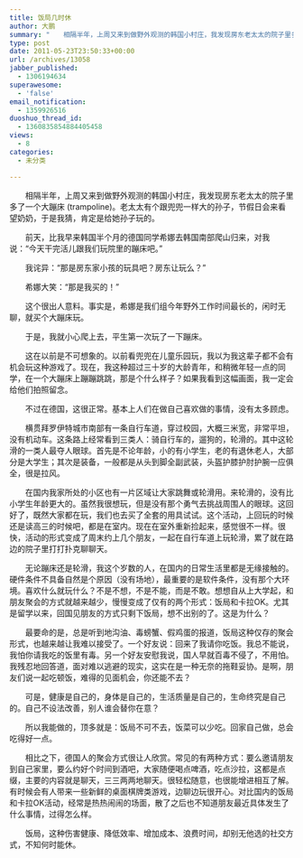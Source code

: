 ```yaml
---
title: 饭局几时休
author: 大鹏
summary: "　　相隔半年，上周又来到做野外观测的韩国小村庄，我发现房东老太太的院子里多了一个大蹦床 (trampoline)。老太太有个跟兜兜一样大的孙子，节假日会来看望奶奶，于是我猜，肯定是给她孙子玩的。"
type: post
date: 2011-05-23T23:50:33+00:00
url: /archives/13058
jabber_published:
  - 1306194634
superawesome:
  - 'false'
email_notification:
  - 1359926516
duoshuo_thread_id:
  - 1360835854884405458
views:
  - 8
categories:
  - 未分类

---
```

　　相隔半年，上周又来到做野外观测的韩国小村庄，我发现房东老太太的院子里多了一个大蹦床 (trampoline)。老太太有个跟兜兜一样大的孙子，节假日会来看望奶奶，于是我猜，肯定是给她孙子玩的。
  
　　前天，比我早来韩国半个月的德国同学希娜去韩国南部爬山归来，对我说：“今天干完活儿跟我们玩院里的蹦床吧。”
  
　　我诧异：“那是房东家小孩的玩具吧？房东让玩么？”
  
　　希娜大笑：“那是我买的！”
  
　　这个很出人意料。事实是，希娜是我们组今年野外工作时间最长的，闲时无聊，就买个大蹦床玩。
  
　　于是，我就小心爬上去，平生第一次玩了一下蹦床。
  
　　这在以前是不可想象的。以前看兜兜在儿童乐园玩，我以为我这辈子都不会有机会玩这种游戏了。现在，我这种超过三十岁的大龄青年，和稍微年轻一点的同学，在一个大蹦床上蹦蹦跳跳，那是个什么样子？如果我看到这幅画面，我一定会给他们拍照留念。
  
　　不过在德国，这很正常。基本上人们在做自己喜欢做的事情，没有太多顾虑。
  
　　横贯拜罗伊特城市南部有一条自行车道，穿过校园，大概三米宽，非常平坦，没有机动车。这条路上经常看到三类人：骑自行车的，遛狗的，轮滑的。其中这轮滑的一类人最夺人眼球。首先是不论年龄，小的有小学生，老的有退休老人，大部分是大学生；其次是装备，一般都是从头到脚全副武装，头盔护膝护肘护腕一应俱全，很是拉风。
  
　　在国内我家所处的小区也有一片区域让大家跳舞或轮滑用。来轮滑的，没有比小学生年龄更大的。虽然我很想玩，但是没有那个勇气去挑战周围人的眼球。这回好了，既然大家都在玩，我们也去买了全套的用具试试。这个活动，上回玩的时候还是读高三的时候吧，都是在室内。现在在室外重新捡起来，感觉很不一样。很快，活动的形式变成了周末约上几个朋友，一起在自行车道上玩轮滑，累了就在路边的院子里打打扑克聊聊天。
  
　　无论蹦床还是轮滑，我这个岁数的人，在国内的日常生活里都是无缘接触的。硬件条件不具备自然是个原因（没有场地），最重要的是软件条件，没有那个大环境。喜欢什么就玩什么？不是不想，不是不能，而是不敢。想想自从上大学起，和朋友聚会的方式就越来越少，慢慢变成了仅有的两个形式：饭局和卡拉OK。尤其是留学以来，回国见朋友的方式只剩下饭局，想不出别的了。这是为什么？
  
　　最要命的是，总是听到地沟油、毒螃蟹、假鸡蛋的报道，饭局这种仅存的聚会形式，也越来越让我难以接受了。一个好友说：回来了我请你吃饭。我总不能说，我怕你请我吃的饭里有毒。另一个好友安慰我说，国人早就百毒不侵了，不用怕。我残忍地回答道，面对难以逃避的现实，这实在是一种无奈的拖鞋妥协。是啊，朋友们说一起吃顿饭，难得的见面机会，你还能不去？
  
　　可是，健康是自己的，身体是自己的，生活质量是自己的，生命终究是自己的。自己不设法改善，别人谁会替你在意？
  
　　所以我能做的，顶多就是：饭局不可不去，饭菜可以少吃。回家自己做，总会吃得好一点。
  
　　相比之下，德国人的聚会方式很让人欣赏。常见的有两种方式：要么邀请朋友到自己家里，要么约好个时间到酒吧，大家随便喝点啤酒，吃点沙拉，这都是点缀，主要的内容就是聊天，三三两两地聊天。很轻松随意，也很能增进相互了解。有时候会有人带来一些新鲜的桌面棋牌类游戏，边聊边玩很开心。对比国内的饭局和卡拉OK活动，经常是热热闹闹的场面，散了之后也不知道朋友最近具体发生了什么事情，过得怎么样。
  
　　饭局，这种伤害健康、降低效率、增加成本、浪费时间，却别无他选的社交方式，不知何时能休。
